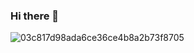 ### Hi there 👋
![03c817d98ada6ce36ce4b8a2b73f8705](https://user-images.githubusercontent.com/100082194/175807760-afb77803-cbaf-4ee3-8786-a7fbf83e5a95.gif)

<!--
**ilaki-prog/ilaki-prog** is a ✨ _special_ ✨ repository because its `README.md` (this file) appears on your GitHub profile.




Here are some ideas to get you started:

- 🔭 I’m currently working on ...
- 🌱 I’m currently learning ...
- 👯 I’m looking to collaborate on ...
- 🤔 I’m looking for help with ...
- 💬 Ask me about ...
- 📫 How to reach me: ...
- 😄 Pronouns: ...
- ⚡ Fun fact: ...
-->

